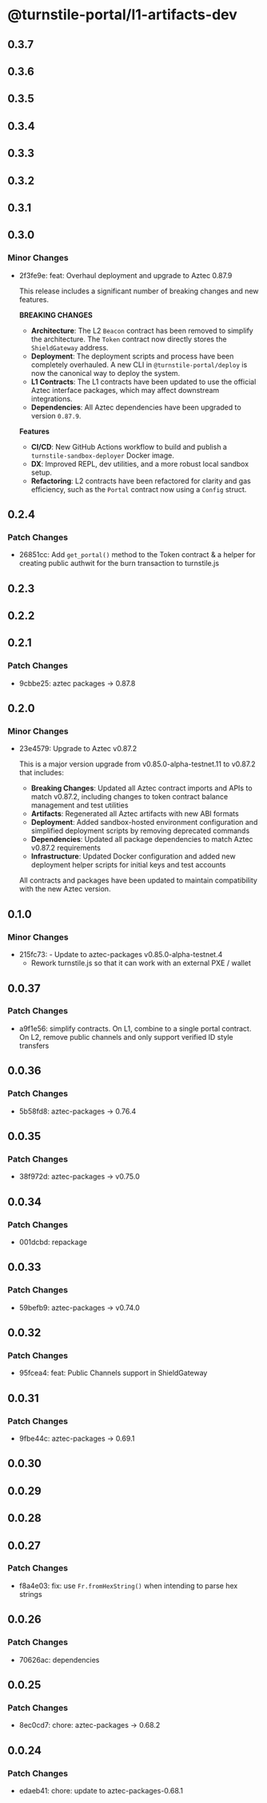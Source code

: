 # @turnstile-portal/l1-artifacts-dev

## 0.3.7

## 0.3.6

## 0.3.5

## 0.3.4

## 0.3.3

## 0.3.2

## 0.3.1

## 0.3.0

### Minor Changes

- 2f3fe9e: feat: Overhaul deployment and upgrade to Aztec 0.87.9

  This release includes a significant number of breaking changes and new features.

  **BREAKING CHANGES**

  - **Architecture**: The L2 `Beacon` contract has been removed to simplify the architecture. The `Token` contract now directly stores the `ShieldGateway` address.
  - **Deployment**: The deployment scripts and process have been completely overhauled. A new CLI in `@turnstile-portal/deploy` is now the canonical way to deploy the system.
  - **L1 Contracts**: The L1 contracts have been updated to use the official Aztec interface packages, which may affect downstream integrations.
  - **Dependencies**: All Aztec dependencies have been upgraded to version `0.87.9`.

  **Features**

  - **CI/CD**: New GitHub Actions workflow to build and publish a `turnstile-sandbox-deployer` Docker image.
  - **DX**: Improved REPL, dev utilities, and a more robust local sandbox setup.
  - **Refactoring**: L2 contracts have been refactored for clarity and gas efficiency, such as the `Portal` contract now using a `Config` struct.

## 0.2.4

### Patch Changes

- 26851cc: Add `get_portal()` method to the Token contract & a helper for creating public authwit for the burn transaction to turnstile.js

## 0.2.3

## 0.2.2

## 0.2.1

### Patch Changes

- 9cbbe25: aztec packages -> 0.87.8

## 0.2.0

### Minor Changes

- 23e4579: Upgrade to Aztec v0.87.2

  This is a major version upgrade from v0.85.0-alpha-testnet.11 to v0.87.2 that includes:

  - **Breaking Changes**: Updated all Aztec contract imports and APIs to match v0.87.2, including changes to token contract balance management and test utilities
  - **Artifacts**: Regenerated all Aztec artifacts with new ABI formats
  - **Deployment**: Added sandbox-hosted environment configuration and simplified deployment scripts by removing deprecated commands
  - **Dependencies**: Updated all package dependencies to match Aztec v0.87.2 requirements
  - **Infrastructure**: Updated Docker configuration and added new deployment helper scripts for initial keys and test accounts

  All contracts and packages have been updated to maintain compatibility with the new Aztec version.

## 0.1.0

### Minor Changes

- 215fc73: - Update to aztec-packages v0.85.0-alpha-testnet.4
  - Rework turnstile.js so that it can work with an external PXE / wallet

## 0.0.37

### Patch Changes

- a9f1e56: simplify contracts. On L1, combine to a single portal contract. On L2, remove public channels and only support verified ID style transfers

## 0.0.36

### Patch Changes

- 5b58fd8: aztec-packages -> 0.76.4

## 0.0.35

### Patch Changes

- 38f972d: aztec-packages -> v0.75.0

## 0.0.34

### Patch Changes

- 001dcbd: repackage

## 0.0.33

### Patch Changes

- 59befb9: aztec-packages -> v0.74.0

## 0.0.32

### Patch Changes

- 95fcea4: feat: Public Channels support in ShieldGateway

## 0.0.31

### Patch Changes

- 9fbe44c: aztec-packages -> 0.69.1

## 0.0.30

## 0.0.29

## 0.0.28

## 0.0.27

### Patch Changes

- f8a4e03: fix: use `Fr.fromHexString()` when intending to parse hex strings

## 0.0.26

### Patch Changes

- 70626ac: dependencies

## 0.0.25

### Patch Changes

- 8ec0cd7: chore: aztec-packages -> 0.68.2

## 0.0.24

### Patch Changes

- edaeb41: chore: update to aztec-packages-0.68.1
